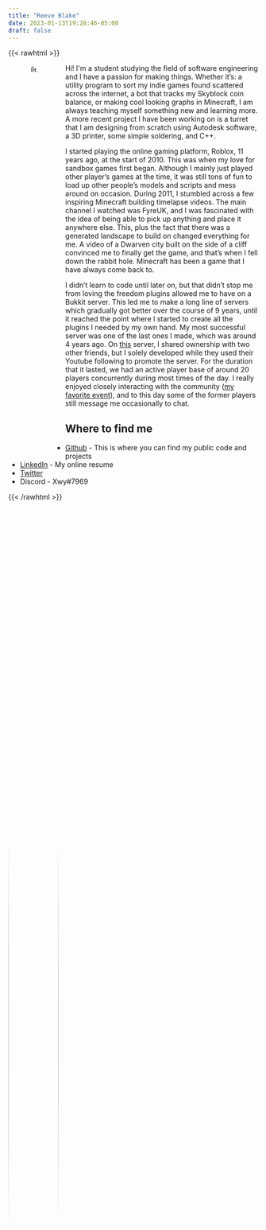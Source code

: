 ```yaml
---
title: "Reeve Blake"
date: 2023-01-13T19:28:46-05:00
draft: false
---
```


{{< rawhtml >}}
<style>
.profilePhoto {
    float: left;
    max-width: 20%;
    max-height: 20%;
    margin-right: 1em;
}
.profilePhoto img {
    width: 100%;
    height: 100%;
    border-radius: 50%;
}
</style>
<div class="profilePhoto">
    <img alt="profile photo" src="/images/pfp.jpg">
</div>
<p>
    Hi! I'm a student studying the field of software engineering
and I have a passion for making things. Whether it’s: a
utility program to sort my indie games found scattered
across the internet, a bot that tracks my Skyblock coin
balance, or making cool looking graphs in Minecraft, I am
always teaching myself something new and learning more. A
more recent project I have been working on is a turret that
I am designing from scratch using Autodesk software, a 3D
printer, some simple soldering, and C++.
</p>
<p>
    I started playing the online gaming platform, Roblox, 11
years ago, at the start of 2010. This was when my love for
sandbox games first began. Although I mainly just played
other player’s games at the time, it was still tons of fun
to load up other people’s models and scripts and mess around
on occasion. During 2011, I stumbled across a few inspiring
Minecraft building timelapse videos. The main channel I
watched was FyreUK, and I was fascinated with the idea of
being able to pick up anything and place it anywhere else.
This, plus the fact that there was a generated landscape to
build on changed everything for me. A video of a Dwarven
city built on the side of a cliff convinced me to finally
get the game, and that’s when I fell down the rabbit hole.
Minecraft has been a game that I have always come back to.
</p>
<p>
    I didn’t learn to code until later on, but that didn’t stop
me from loving the freedom plugins allowed me to have on a
Bukkit server. This led me to make a long line of servers
which gradually got better over the course of 9 years, until
it reached the point where I started to create all the
plugins I needed by my own hand. My most successful server
was one of the last ones I made, which was around 4 years
ago. On
<a href="https://www.youtube.com/watch?v=8CVdCgireY4">this</a>
server, I shared ownership with two other friends, but I
solely developed while they used their Youtube following to
promote the server. For the duration that it lasted, we had
an active player base of around 20 players concurrently
during most times of the day. I really enjoyed closely
interacting with the community (<a href="https://www.youtube.com/watch?v=SYGJIKZB4ic">my favorite event</a>), and to this day some of the former players still message
me occasionally to chat.
</p>

<h2>Where to find me</h2>
<ul>
<li><a href="https://github.com/reeve567">Github</a> - This is where you can find my public code and projects</li>
<li><a href="https://www.linkedin.com/in/reeve-blake">LinkedIn</a> - My online resume</li>
<li><a href="https://twitter.com/reeveblake">Twitter</a></li>
<li>Discord - Xwy#7969</li>
</ul>
{{< /rawhtml >}}
